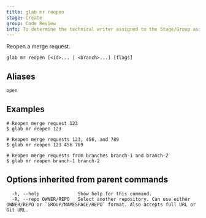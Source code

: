 ```yaml
---
title: glab mr reopen
stage: Create
group: Code Review
info: To determine the technical writer assigned to the Stage/Group associated with this page, see https://about.gitlab.com/handbook/product/ux/technical-writing/#assignments
---
```


<!--
This documentation is auto generated by a script.
Please do not edit this file directly. Run `make gen-docs` instead.
-->

Reopen a merge request.

```plaintext
glab mr reopen [<id>... | <branch>...] [flags]
```

## Aliases

```plaintext
open
```

## Examples

```console
# Reopen merge request 123
$ glab mr reopen 123

# Reopen merge requests 123, 456, and 789
$ glab mr reopen 123 456 789

# Reopen merge requests from branches branch-1 and branch-2
$ glab mr reopen branch-1 branch-2

```

## Options inherited from parent commands

```plaintext
  -h, --help              Show help for this command.
  -R, --repo OWNER/REPO   Select another repository. Can use either OWNER/REPO or `GROUP/NAMESPACE/REPO` format. Also accepts full URL or Git URL.
```
